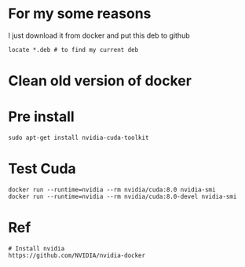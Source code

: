 # For my some reasons


I just download it from docker and put this deb to github

	locate *.deb # to find my current deb
	

Clean old version of docker
============

Pre install
========

	sudo apt-get install nvidia-cuda-toolkit
	

Test Cuda
=======

	docker run --runtime=nvidia --rm nvidia/cuda:8.0 nvidia-smi
	docker run --runtime=nvidia --rm nvidia/cuda:8.0-devel nvidia-smi

Ref
=======
	# Install nvidia
	https://github.com/NVIDIA/nvidia-docker	
